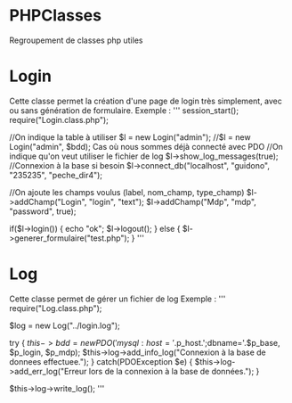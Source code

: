 PHPClasses
==========

Regroupement de classes php utiles

# Login #
Cette classe permet la création d'une page de login très simplement, avec ou sans génération de formulaire.
Exemple :
'''
session_start();
require("Login.class.php");

//On indique la table à utiliser
$l = new Login("admin");
//$l = new Login("admin", $bdd); Cas où nous sommes déjà connecté avec PDO
//On indique qu'on veut utiliser le fichier de log
$l->show_log_messages(true);
//Connexion à la base si besoin
$l->connect_db("localhost", "guidono", "235235", "peche_dir4");

//On ajoute les champs voulus (label, nom_champ, type_champ)
$l->addChamp("Login", "login", "text");
$l->addChamp("Mdp", "mdp", "password", true);

if($l->login()) {
    echo "ok";
    $l->logout();
} else {
    $l->generer_formulaire("test.php");
}
'''

# Log #
Cette classe permet de gérer un fichier de log
Exemple :
'''
require("Log.class.php");

$log = new Log("../login.log");

try {
    $this->bdd = new PDO('mysql:host='.$p_host.';dbname='.$p_base, $p_login, $p_mdp);
    $this->log->add_info_log("Connexion à la base de donnees effectuee.");
} catch(PDOException $e) {
    $this->log->add_err_log("Erreur lors de la connexion à la base de données.");
}

$this->log->write_log();
'''
